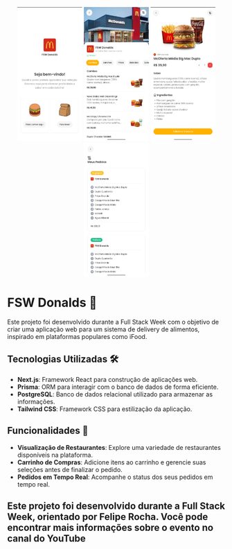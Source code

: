 <div align="center">
  <img src="public/mainPage.png" width="150px" height="310px"/>
  <img src="public/menuCategories.png" width="150px" height="310px"/>
  <img src="public/productPage.png" width="150px" height="310px"/>
  <img src="public/orderPage.png" width="150px" height="310px"/>
</div>


# FSW Donalds 🍔

Este projeto foi desenvolvido durante a Full Stack Week com o objetivo de criar uma aplicação web para um sistema de delivery de alimentos, inspirado em plataformas populares como iFood.

## Tecnologias Utilizadas 🛠️

- **Next.js**: Framework React para construção de aplicações web.
- **Prisma**: ORM para interagir com o banco de dados de forma eficiente.
- **PostgreSQL**: Banco de dados relacional utilizado para armazenar as informações.
- **Tailwind CSS**: Framework CSS para estilização da aplicação.

## Funcionalidades 🚀

- **Visualização de Restaurantes**: Explore uma variedade de restaurantes disponíveis na plataforma.
- **Carrinho de Compras**: Adicione itens ao carrinho e gerencie suas seleções antes de finalizar o pedido.
- **Pedidos em Tempo Real**: Acompanhe o status dos seus pedidos em tempo real.

## Este projeto foi desenvolvido durante a Full Stack Week, orientado por Felipe Rocha. Você pode encontrar mais informações sobre o evento no canal do YouTube
